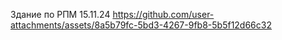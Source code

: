Здание по РПМ 15.11.24
https://github.com/user-attachments/assets/8a5b79fc-5bd3-4267-9fb8-5b5f12d66c32

